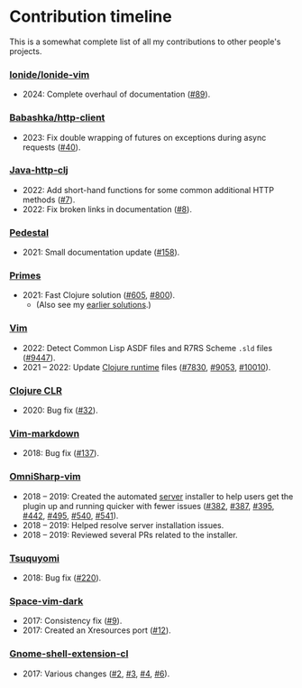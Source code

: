 # Contribution timeline

This is a somewhat complete list of all my contributions to other people's
projects.

### [Ionide/Ionide-vim](https://github.com/ionide/Ionide-vim)

- 2024: Complete overhaul of documentation ([#89](https://github.com/ionide/Ionide-vim/pull/89)).

### [Babashka/http-client](https://github.com/babashka/http-client)

- 2023: Fix double wrapping of futures on exceptions during async requests ([#40](https://github.com/babashka/http-client/pull/40)).

### [Java-http-clj](https://github.com/schmee/java-http-clj)

- 2022: Add short-hand functions for some common additional HTTP methods ([#7](https://github.com/schmee/java-http-clj/pull/7)).
- 2022: Fix broken links in documentation ([#8](https://github.com/schmee/java-http-clj/pull/8)).

<!--
### [Halboy](https://github.com/jimmythompson/halboy)

- 2022: Check `Content-Type` header before parsing HTTP response as JSON ([#17](https://github.com/jimmythompson/halboy/pull/17)).
-->

### [Pedestal](http://pedestal.io/)

- 2021: Small documentation update ([#158](https://github.com/pedestal/pedestal-docs/pull/158)).

### [Primes](https://github.com/PlummersSoftwareLLC/Primes/)

- 2021: Fast Clojure solution ([#605](https://github.com/PlummersSoftwareLLC/Primes/pull/605), [#800](https://github.com/PlummersSoftwareLLC/Primes/pull/800)).
  - (Also see my [earlier solutions](2021/primes/).)

### [Vim](https://www.vim.org/)

- 2022: Detect Common Lisp ASDF files and R7RS Scheme `.sld` files ([#9447](https://github.com/vim/vim/pull/9447)).
- 2021 – 2022: Update [Clojure runtime](https://github.com/clojure-vim/clojure.vim) files ([#7830](https://github.com/vim/vim/pull/7830), [#9053](https://github.com/vim/vim/pull/9053), [#10010](https://github.com/vim/vim/pull/10010)).

### [Clojure CLR](https://github.com/clojure/clojure-clr)

- 2020: Bug fix ([#32](https://github.com/clojure/clojure-clr/pull/32)).

### [Vim-markdown](https://github.com/tpope/vim-markdown)

- 2018: Bug fix ([#137](https://github.com/tpope/vim-markdown/pull/137)).

### [OmniSharp-vim](https://github.com/OmniSharp/omnisharp-vim)

- 2018 – 2019: Created the automated [server](https://github.com/OmniSharp/omnisharp-roslyn) installer to help users get the plugin up and running quicker with fewer issues ([#382](https://github.com/OmniSharp/omnisharp-vim/pull/382), [#387](https://github.com/OmniSharp/omnisharp-vim/pull/387), [#395](https://github.com/OmniSharp/omnisharp-vim/pull/395), [#442](https://github.com/OmniSharp/omnisharp-vim/pull/442), [#495](https://github.com/OmniSharp/omnisharp-vim/pull/495), [#540](https://github.com/OmniSharp/omnisharp-vim/pull/540), [#541](https://github.com/OmniSharp/omnisharp-vim/pull/541)).
- 2018 – 2019: Helped resolve server installation issues.
- 2018 – 2019: Reviewed several PRs related to the installer.

### [Tsuquyomi](https://github.com/Quramy/tsuquyomi)

- 2018: Bug fix ([#220](https://github.com/Quramy/tsuquyomi/pull/220)).

<!--
### [Bitcoin Core](https://bitcoin.org)

- 2018: Small documentation update ([#12306](https://github.com/bitcoin/bitcoin/pull/12306)).
-->

### [Space-vim-dark](https://github.com/liuchengxu/space-vim-dark)

- 2017: Consistency fix ([#9](https://github.com/liuchengxu/space-vim-dark/pull/9)).
- 2017: Created an Xresources port ([#12](https://github.com/liuchengxu/space-vim-dark/pull/12)).

### [Gnome-shell-extension-cl](https://github.com/cyberalex4life/gnome-shell-extension-cl)

- 2017: Various changes ([#2](https://github.com/cyberalex4life/gnome-shell-extension-cl/pull/2), [#3](https://github.com/cyberalex4life/gnome-shell-extension-cl/pull/3), [#4](https://github.com/cyberalex4life/gnome-shell-extension-cl/pull/4), [#6](https://github.com/cyberalex4life/gnome-shell-extension-cl/pull/6)).
